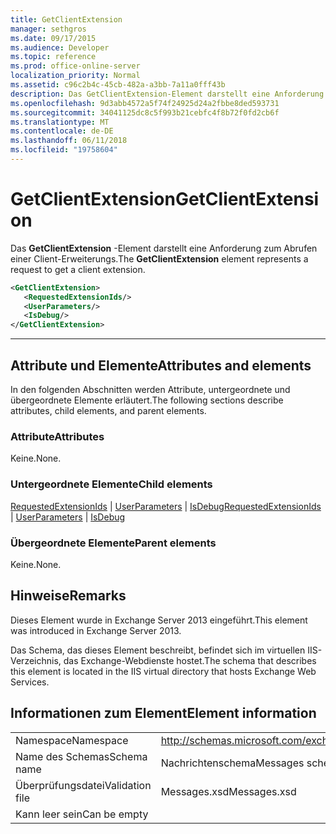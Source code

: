 ```yaml
---
title: GetClientExtension
manager: sethgros
ms.date: 09/17/2015
ms.audience: Developer
ms.topic: reference
ms.prod: office-online-server
localization_priority: Normal
ms.assetid: c96c2b4c-45cb-482a-a3bb-7a11a0fff43b
description: Das GetClientExtension-Element darstellt eine Anforderung zum Abrufen einer Client-Erweiterungs.
ms.openlocfilehash: 9d3abb4572a5f74f24925d24a2fbbe8ded593731
ms.sourcegitcommit: 34041125dc8c5f993b21cebfc4f8b72f0fd2cb6f
ms.translationtype: MT
ms.contentlocale: de-DE
ms.lasthandoff: 06/11/2018
ms.locfileid: "19758604"
---
```

# <a name="getclientextension"></a><span data-ttu-id="58869-103">GetClientExtension</span><span class="sxs-lookup"><span data-stu-id="58869-103">GetClientExtension</span></span>

<span data-ttu-id="58869-104">Das **GetClientExtension** -Element darstellt eine Anforderung zum Abrufen einer Client-Erweiterungs.</span><span class="sxs-lookup"><span data-stu-id="58869-104">The **GetClientExtension** element represents a request to get a client extension.</span></span> 
  
```XML
<GetClientExtension>
   <RequestedExtensionIds/>
   <UserParameters/>
   <IsDebug/>
</GetClientExtension>
```

 ****
## <a name="attributes-and-elements"></a><span data-ttu-id="58869-105">Attribute und Elemente</span><span class="sxs-lookup"><span data-stu-id="58869-105">Attributes and elements</span></span>

<span data-ttu-id="58869-106">In den folgenden Abschnitten werden Attribute, untergeordnete und übergeordnete Elemente erläutert.</span><span class="sxs-lookup"><span data-stu-id="58869-106">The following sections describe attributes, child elements, and parent elements.</span></span>
  
### <a name="attributes"></a><span data-ttu-id="58869-107">Attribute</span><span class="sxs-lookup"><span data-stu-id="58869-107">Attributes</span></span>

<span data-ttu-id="58869-108">Keine.</span><span class="sxs-lookup"><span data-stu-id="58869-108">None.</span></span>
  
### <a name="child-elements"></a><span data-ttu-id="58869-109">Untergeordnete Elemente</span><span class="sxs-lookup"><span data-stu-id="58869-109">Child elements</span></span>

<span data-ttu-id="58869-110">[RequestedExtensionIds](requestedextensionids.md) | [UserParameters](userparameters.md) | [IsDebug](isdebug.md)</span><span class="sxs-lookup"><span data-stu-id="58869-110">[RequestedExtensionIds](requestedextensionids.md) | [UserParameters](userparameters.md) | [IsDebug](isdebug.md)</span></span>
  
### <a name="parent-elements"></a><span data-ttu-id="58869-111">Übergeordnete Elemente</span><span class="sxs-lookup"><span data-stu-id="58869-111">Parent elements</span></span>

<span data-ttu-id="58869-112">Keine.</span><span class="sxs-lookup"><span data-stu-id="58869-112">None.</span></span>
  
## <a name="remarks"></a><span data-ttu-id="58869-113">Hinweise</span><span class="sxs-lookup"><span data-stu-id="58869-113">Remarks</span></span>

<span data-ttu-id="58869-114">Dieses Element wurde in Exchange Server 2013 eingeführt.</span><span class="sxs-lookup"><span data-stu-id="58869-114">This element was introduced in Exchange Server 2013.</span></span>
  
<span data-ttu-id="58869-115">Das Schema, das dieses Element beschreibt, befindet sich im virtuellen IIS-Verzeichnis, das Exchange-Webdienste hostet.</span><span class="sxs-lookup"><span data-stu-id="58869-115">The schema that describes this element is located in the IIS virtual directory that hosts Exchange Web Services.</span></span>
  
## <a name="element-information"></a><span data-ttu-id="58869-116">Informationen zum Element</span><span class="sxs-lookup"><span data-stu-id="58869-116">Element information</span></span>

|||
|:-----|:-----|
|<span data-ttu-id="58869-117">Namespace</span><span class="sxs-lookup"><span data-stu-id="58869-117">Namespace</span></span>  <br/> |http://schemas.microsoft.com/exchange/services/2006/messages  <br/> |
|<span data-ttu-id="58869-118">Name des Schemas</span><span class="sxs-lookup"><span data-stu-id="58869-118">Schema name</span></span>  <br/> |<span data-ttu-id="58869-119">Nachrichtenschema</span><span class="sxs-lookup"><span data-stu-id="58869-119">Messages schema</span></span>  <br/> |
|<span data-ttu-id="58869-120">Überprüfungsdatei</span><span class="sxs-lookup"><span data-stu-id="58869-120">Validation file</span></span>  <br/> |<span data-ttu-id="58869-121">Messages.xsd</span><span class="sxs-lookup"><span data-stu-id="58869-121">Messages.xsd</span></span>  <br/> |
|<span data-ttu-id="58869-122">Kann leer sein</span><span class="sxs-lookup"><span data-stu-id="58869-122">Can be empty</span></span>  <br/> ||
   

